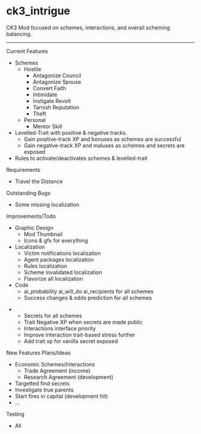 # ck3_intrigue

CK3 Mod focused on schemes, interactions, and overall scheming balancing.

------
Current Features
- Schemes
    - Hostile
        - Antagonize Council
        - Antagonize Spouse
        - Convert Faith
        - Intimidate
        - Instigate Revolt
        - Tarnish Reputation
        - Theft
    - Personal
        - Mentor Skill
- Levelled-Trait with positive & negative tracks.
    - Gain positive-track XP and bonuses as schemes are successful
    - Gain negative-track XP and maluses as schemes and secrets are exposed
- Rules to activate/deactivates schemes & levelled-trait

Requirements
- Travel the Distance


Outstanding Bugs
- Some missing localization

Improvements/Todo
- Graphic Design
    - Mod Thumbnail
    - Icons & gfx for everything
- Localization
    - Victim notifications localization
    - Agent packages localization
    - Rules localization
    - Scheme Invalidated localization
    - Flavorize all localization
- Code
    - ai_probability ai_will_do ai_recipients for all schemes
    - Success changes & odds prediction for all schemes
*   - Secrets for all schemes
    - Trait Negative XP when secrets are made public
    - Interactions interface priority
    - Improve interaction trait-based stress further
    - Add trait xp for vanilla secret exposed

New Features Plans/Ideas 
- Economic Schemes/Interactions
	- Trade Agreement (income)
	- Research Agreement (development)
- Targetted find secrets
- Investigate true parents
- Start fires in capital (development hit)
- ... 

Testing
- All